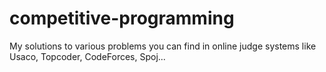 # competitive-programming

My solutions to various problems you can find in online judge systems like Usaco, Topcoder, CodeForces, Spoj...
